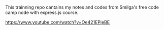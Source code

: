 This trainning repo cantains my notes and codes from Smilga's free code camp node with express.js course.

https://www.youtube.com/watch?v=Oe421EPjeBE